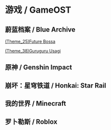 # 游戏 / GameOST
## 蔚蓝档案 / Blue Archive
<a href="./../forked_lib/NyaaNBS/nbs.handcrafted/GameOST/[BA][OST15]FutureBossa.nbs" download>(Theme_25)Future Bossa</a>

<a href="./../forked_lib/NyaaNBS/nbs.handcrafted/GameOST/[BA][OST38]GururuUsagi.nbs" download>(Theme_38)Guruguru Usagi</a>
## 原神 / Genshin Impact

## 崩坏：星穹铁道 / Honkai: Star Rail

## 我的世界 / Minecraft

## 罗卜勒斯 / Roblox
